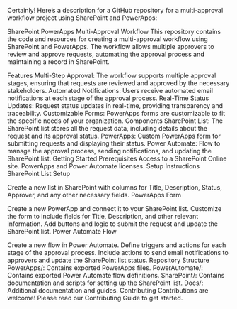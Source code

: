 
Certainly! Here’s a description for a GitHub repository for a multi-approval workflow project using SharePoint and PowerApps:

SharePoint PowerApps Multi-Approval Workflow
This repository contains the code and resources for creating a multi-approval workflow using SharePoint and PowerApps. The workflow allows multiple approvers to review and approve requests, automating the approval process and maintaining a record in SharePoint.

Features
Multi-Step Approval: The workflow supports multiple approval stages, ensuring that requests are reviewed and approved by the necessary stakeholders.
Automated Notifications: Users receive automated email notifications at each stage of the approval process.
Real-Time Status Updates: Request status updates in real-time, providing transparency and traceability.
Customizable Forms: PowerApps forms are customizable to fit the specific needs of your organization.
Components
SharePoint List: The SharePoint list stores all the request data, including details about the request and its approval status.
PowerApps: Custom PowerApps form for submitting requests and displaying their status.
Power Automate: Flow to manage the approval process, sending notifications, and updating the SharePoint list.
Getting Started
Prerequisites
Access to a SharePoint Online site.
PowerApps and Power Automate licenses.
Setup Instructions
SharePoint List Setup

Create a new list in SharePoint with columns for Title, Description, Status, Approver, and any other necessary fields.
PowerApps Form

Create a new PowerApp and connect it to your SharePoint list.
Customize the form to include fields for Title, Description, and other relevant information.
Add buttons and logic to submit the request and update the SharePoint list.
Power Automate Flow

Create a new flow in Power Automate.
Define triggers and actions for each stage of the approval process.
Include actions to send email notifications to approvers and update the SharePoint list status.
Repository Structure
PowerApps/: Contains exported PowerApps files.
PowerAutomate/: Contains exported Power Automate flow definitions.
SharePoint/: Contains documentation and scripts for setting up the SharePoint list.
Docs/: Additional documentation and guides.
Contributing
Contributions are welcome! Please read our Contributing Guide to get started.
